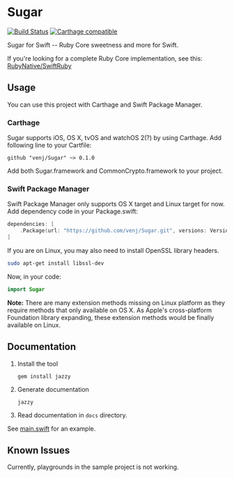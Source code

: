 Sugar
=====

[![Build Status](https://travis-ci.org/venj/Sugar.svg?branch=master)](https://travis-ci.org/venj/Sugar)
[![Carthage compatible](https://img.shields.io/badge/Carthage-compatible-4BC51D.svg?style=flat)](https://github.com/Carthage/Carthage)

Sugar for Swift -- Ruby Core sweetness and more for Swift. 

If you're looking for a complete Ruby Core implementation, see this: [RubyNative/SwiftRuby](https://github.com/RubyNative/SwiftRuby)

Usage
-----

You can use this project with Carthage and Swift Package Manager.

### Carthage

Sugar supports iOS, OS X, tvOS and watchOS 2(?) by using Carthage. Add following line to your Cartfile:

```
github "venj/Sugar" ~> 0.1.0
```

Add both Sugar.framework and CommonCrypto.framework to your project.

### Swift Package Manager

Swift Package Manager only supports OS X target and Linux target for now. Add dependency code in your Package.swift:

```swift
dependencies: [
    .Package(url: "https://github.com/venj/Sugar.git", versions: Version(0,1,0) ..< Version(1,0,0)),
]
```

If you are on Linux, you may also need to install OpenSSL library headers.

```bash
sudo apt-get install libssl-dev
```

Now, in your code:

```swift
import Sugar
```

**Note:** There are many extension methods missing on Linux platform as they require methods that only available on OS X. As Apple's cross-platform Foundation library expanding, these extension methods would be finally available on Linux.

Documentation
-------------

1. Install the tool

	```
	gem install jazzy
	```

2. Generate documentation

	```
	jazzy
	```

3. Read documentation in `docs` directory.

See [main.swift](https://github.com/venj/SugarTest/blob/master/Sources/main.swift) for an example.

Known Issues
------------

Currently, playgrounds in the sample project is not working.
